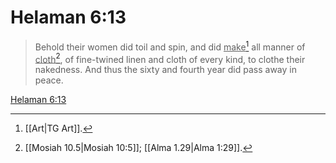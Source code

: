 # Helaman 6:13

> Behold their women did toil and spin, and did <u>make</u>[^a] all manner of <u>cloth</u>[^b], of fine-twined linen and cloth of every kind, to clothe their nakedness. And thus the sixty and fourth year did pass away in peace.

[Helaman 6:13](https://www.churchofjesuschrist.org/study/scriptures/bofm/hel/6?lang=eng&id=p13#p13)


[^a]: [[Art|TG Art]].  
[^b]: [[Mosiah 10.5|Mosiah 10:5]]; [[Alma 1.29|Alma 1:29]].  
